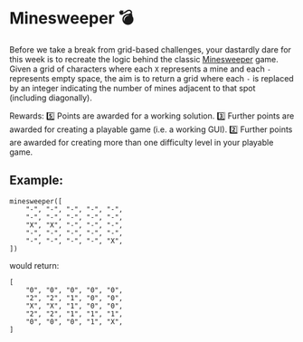# Minesweeper 💣

Before we take a break from grid-based challenges, your dastardly dare for this week is to recreate the logic behind the classic [Minesweeper](https://minesweeper.online/) game. Given a grid of characters where each `X` represents a mine and each `-` represents empty space, the aim is to return a grid where each `-` is replaced by an integer indicating the number of mines adjacent to that spot (including diagonally).

Rewards:
5️⃣ Points are awarded for a working solution.
3️⃣ Further points are awarded for creating a playable game (i.e. a working GUI).
2️⃣ Further points are awarded for creating more than one difficulty level in your playable game.

## Example:

```
minesweeper([
    "-", "-", "-", "-", "-",
    "-", "-", "-", "-", "-",
    "X", "X", "-", "-", "-",
    "-", "-", "-", "-", "-",
    "-", "-", "-", "-", "X",
])
```

would return:

```
[
    "0", "0", "0", "0", "0",
    "2", "2", "1", "0", "0",
    "X", "X", "1", "0", "0",
    "2", "2", "1", "1", "1",
    "0", "0", "0", "1", "X",
]
```
